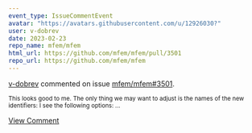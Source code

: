 ```yaml
---
event_type: IssueCommentEvent
avatar: "https://avatars.githubusercontent.com/u/12926030?"
user: v-dobrev
date: 2023-02-23
repo_name: mfem/mfem
html_url: https://github.com/mfem/mfem/pull/3501
repo_url: https://github.com/mfem/mfem
---
```


<a href='https://github.com/v-dobrev' target='_blank'>v-dobrev</a> commented on issue <a href='https://github.com/mfem/mfem/pull/3501' target='_blank'>mfem/mfem#3501</a>.

<small>This looks good to me. The only thing we may want to adjust is the names of the new identifiers: I see the following options:...</small>

<a href='https://github.com/mfem/mfem/pull/3501' target='_blank'>View Comment</a>